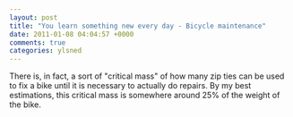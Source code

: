 ```yaml
---
layout: post
title: "You learn something new every day - Bicycle maintenance"
date: 2011-01-08 04:04:57 +0000
comments: true
categories: ylsned
---
```


There is, in fact, a sort of "critical mass" of how many zip ties can be used to fix a bike until it is necessary to actually do repairs. By my best estimations, this critical mass is somewhere around 25% of the weight of the bike.